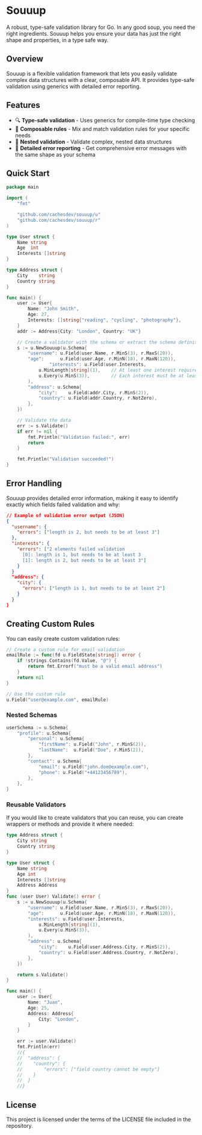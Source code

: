 # Souuup

A robust, type-safe validation library for Go. In any good soup, you need the right ingredients. Souuup helps you ensure your data has just the right shape and properties, in a type safe way.

## Overview

Souuup is a flexible validation framework that lets you easily validate complex data structures with a clear, composable API. It provides type-safe validation using generics with detailed error reporting.

## Features

- 🔍 **Type-safe validation** - Uses generics for compile-time type checking
- 🧩 **Composable rules** - Mix and match validation rules for your specific needs
- 🌳 **Nested validation** - Validate complex, nested data structures
- 🚦 **Detailed error reporting** - Get comprehensive error messages with the same shape as your schema

## Quick Start

```go
package main

import (
    "fmt"

    "github.com/cachesdev/souuup/u"
    "github.com/cachesdev/souuup/r"
)

type User struct {
	Name string
	Age  int
	Interests []string
}

type Address struct {
	City    string
	Country string
}

func main() {
	user := User{
		Name: "John Smith",
		Age: 27,
		Interests: []string{"reading", "cycling", "photography"},
	}
	addr := Address{City: "London", Country: "UK"}

	// Create a validator with the schema or extract the schema definition, if you prefer.
	s := u.NewSouuup(u.Schema{
		"username": u.Field(user.Name, r.MinS(3), r.MaxS(20)),
		"age":      u.Field(user.Age, r.MinN(18), r.MaxN(120)),
				"interests": u.Field(user.Interests,
			u.MinLength[string](1),    // At least one interest required
			u.Every(u.MinS(3)),        // Each interest must be at least 3 characters
		),
		"address": u.Schema{
			"city":    u.Field(addr.City, r.MinS(2)),
			"country": u.Field(addr.Country, r.NotZero),
		},
	})

	// Validate the data
	err := s.Validate()
	if err != nil {
		fmt.Println("Validation failed:", err)
		return
	}

	fmt.Println("Validation succeeded!")
}
```

## Error Handling

Souuup provides detailed error information, making it easy to identify exactly which fields failed validation and why:

```json
// Example of validation error output (JSON)
{
  "username": {
    "errors": ["length is 2, but needs to be at least 3"]
  },
  "interests": {
    "errors": ["2 elements failed validation
      [0]: length is 1, but needs to be at least 3
      [1]: length is 2, but needs to be at least 3"]
    }
  }
  "address": {
    "city": {
      "errors": ["length is 1, but needs to be at least 2"]
    }
  }
}
```

## Creating Custom Rules

You can easily create custom validation rules:

```go
// Create a custom rule for email validation
emailRule := func(fd u.FieldState[string]) error {
    if !strings.Contains(fd.Value, "@") {
        return fmt.Errorf("must be a valid email address")
    }
    return nil
}

// Use the custom rule
u.Field("user@example.com", emailRule)
```

### Nested Schemas

```go
userSchema := u.Schema{
    "profile": u.Schema{
        "personal": u.Schema{
            "firstName": u.Field("John", r.MinS(2)),
            "lastName":  u.Field("Doe", r.MinS(2)),
        },
        "contact": u.Schema{
            "email": u.Field("john.doe@example.com"),
            "phone": u.Field("+44123456789"),
        },
    },
}
```

### Reusable Validators

If you would like to create validators that you can reuse, you can create wrappers or methods and provide it where needed:

```go
type Address struct {
	City string
	Country string
}

type User struct {
	Name string
	Age int
	Interests []string
	Address Address
}
func (user User) Validate() error {
	s := u.NewSouuup(u.Schema{
		"username": u.Field(user.Name, r.MinS(3), r.MaxS(20)),
		"age":      u.Field(user.Age, r.MinN(18), r.MaxN(120)),
		"interests": u.Field(user.Interests,
            u.MinLength[string](1),
            u.Every(u.MinS(3)),
        ),
		"address": u.Schema{
			"city":    u.Field(user.Address.City, r.MinS(2)),
			"country": u.Field(user.Address.Country, r.NotZero),
		},
	})

    return s.Validate()
}

func main() {
	user := User{
		Name: "Juan",
		Age: 25,
		Address: Address{
			City: "London",
		}
	}

	err := user.Validate()
	fmt.Println(err)
	//{
	//  "address": {
	//    "country": {
	//        "errors": ["field country cannot be empty"]
	//    }
	//  }
	//}
```

## License

This project is licensed under the terms of the LICENSE file included in the repository.
